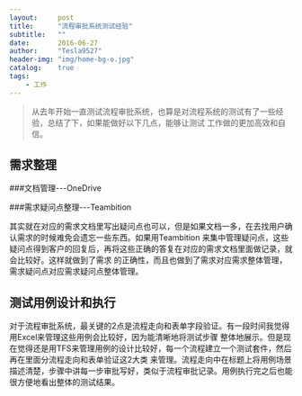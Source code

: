 ```yaml
---
layout:     post
title:      "流程审批系统测试经验"
subtitle:   ""
date:       2016-06-27
author:     "Tesla9527"
header-img: "img/home-bg-o.jpg"
catalog:    true
tags:
    - 工作
---
```


> 从去年开始一直测试流程审批系统，也算是对流程系统的测试有了一些经验，总结了下，如果能做好以下几点，能够让测试
工作做的更加高效和自信。

## 需求整理
###文档管理---OneDrive

###需求疑问点整理---Teambition

其实就在对应的需求文档里写出疑问点也可以，但是如果文档一多，在去找用户确认需求的时候难免会遗忘一些东西。如果用Teambition
来集中管理疑问点，这些疑问点得到客户的回复后，再将这些正确的答复在对应的需求文档里面做记录，就会比较好。这样就做到了需求
的正确性，而且也做到了需求对应需求整体管理，需求疑问点对应需求疑问点整体管理。

## 测试用例设计和执行
对于流程审批系统，最关键的2点是流程走向和表单字段验证。有一段时间我觉得用Excel来管理这些用例会比较好，因为能清晰地将测试步骤
整体地展示。但是现在觉得还是用TFS来管理用例的设计比较好，每一个流程建立一个测试套件，然后再在里面分流程走向和表单验证这2大类
来管理。流程走向中在标题上将用例场景描述清楚，步骤中讲每一步审批写好，类似于流程审批记录。用例执行完之后也能很方便地看出整体的测试结果。



